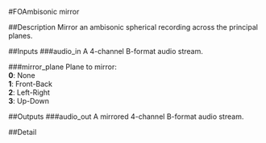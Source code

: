 #FOAmbisonic mirror

##Description
Mirror an ambisonic spherical recording across the principal planes.

##Inputs
###audio_in
A 4-channel B-format audio stream.

###mirror_plane
Plane to mirror:<br>
**0**: None<br>
**1**: Front-Back<br>
**2**: Left-Right<br>
**3**: Up-Down

##Outputs
###audio_out
A mirrored 4-channel B-format audio stream.

##Detail

